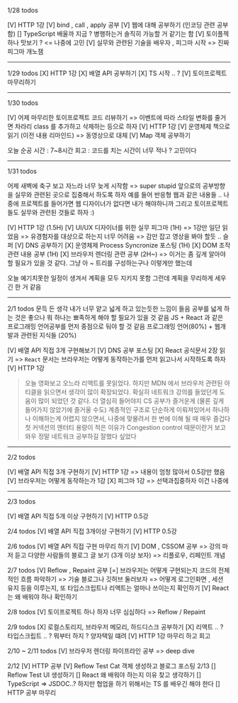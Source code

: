 1/28 todos

[V] HTTP 1강
[V] bind , call , apply 공부
[V] 웹에 대해 공부하기 (인코딩 관련 공부함)
[] TypeScript 배울까 지금 ? 병행하는거 솔직히 가능할 거 같기는 함
[V] 토이플젝 하나 맛보기 ? <= 나중에 고민
[V] 실무와 관련된 기술을 배우자 , 피그마 시작
=> 진짜 피그마 개노잼

---

1/29 todos
[X] HTTP 1강
[X] 배열 API 공부하기
[X] TS 시작 .. ?
[V] 토이프로젝트 마무리하기

---

1/30 todos

[V] 어제 마무리한 토이프로젝트 코드 리뷰하기
=> 이벤트에 따라 스타일 변화를 줄거면 차라리 class 를 추가하고 삭제하는 등으로 하자
[V] HTTP 1강
[V] 운영체제 책으로 읽기 (이전 내용 리마인드)
=> 동영상으로 대체
[V] Map 객체 공부하기

오늘 순공 시간 : 7~8시간
회고 : 코드를 치는 시간이 너무 적나 ? 고민이다

---

1/31 todos

어제 새벽에 축구 보고 자느라 너무 늦게 시작함 => super stupid
앞으로의 공부방향을 실무와 관련된 곳으로 집중해서 하도록 하자
예를 들어 반응형 웹과 같은 내용들 ..
나중에 프로젝트를 들어가면 웹 디자이너가 없다면 내가 해야하니까
그리고 토이프로젝트들도 실무와 관련된 것들로 하자 :)

[V] HTTP 1강 (1.5H)
[V] UI/UX 디자이너를 위한 실무 피그마 (1H)
=> 1강만 일단 읽었음
=> 유경험자를 대상으로 하는지 너무 어려움
=> 감만 잡고 영상을 봐야 할듯 .. 슬퍼
[V] DNS 공부하기
[X] 운영체제 Process Syncronize 포스팅 (1H)
[X] DOM 조작 관련 내용 공부 (1H)
[X] 브라우저 렌더링 관련 공부 (2H~)
=> 이거는 좀 깊게 알아야 할 필요가 있을 것 같다. 그냥 아 ~ 트리를 구성하는구나
이렇게만 했는데

오늘 예기치못한 일정이 생겨서 계획을 모두 지키지 못함
그런데 계획을 무리하게 세우긴 한 거 같음

---

2/1 todos
문득 든 생각
내가 너무 얕고 넓게 하고 있는듯한 느낌이 들음
공부를 넓게 하는 것은 좋으나 뭐 하나는 뾰족하게 해야 할 필요가 있을 것 같음
JS + React 과 같은 프로그래밍 언어공부를 먼저 중점으로 둬야 할 것 같음
프로그래밍 언어(80%) + 웹개발과 관련된 지식들 (20%)

[V] 배열 API 직접 3개 구현해보기
[V] DNS 공부 포스팅
[X] React 공식문서 2장 읽기
=> `React` 문서는 브라우저는 어떻게 동작하는가를 먼저 읽고나서 시작하도록 하자
[V] HTTP 1강

> 오늘 영화보고 오느라 리액트를 못읽었다.
> 하지만 MDN 에서 브라우저 관련된 아티클을 읽으면서 생각이 많이 확장되었다.
> 확실히 네트워크 강의를 들었던게 도움이 많이 되었던 것 같다.
> 더 열심히 들어야지
> CS 공부가 즐거운게 (물론 깊게 들어가지 않았기에 즐거울 수도) 계층적인 구조로 단순하게 이뤄져있어서
> 하나하나 이해하는게 어렵지 않으면서, 나중에 맞물려서 한 번에 이해 될 때 매우 즐겁다
> 첫 커넥션의 엔터티 용량이 적은 이유가 Congestion control 때문이란거 보고 와우 정말 네트워크 공부하길 잘했다 싶었다

---

2/2 todos

[V] 배열 API 직접 3개 구현하기
[V] HTTP 1강
=> 내용이 엄청 많아서 0.5강만 했음
[V] 브라우저는 어떻게 동작하는가 1강
[X] 피그마 1강
=> 선택과집중하자 이건 나중에

---

2/3 todos

[V] 배열 API 직접 5개 이상 구현하기
[V] HTTP 0.5강

2/4 todos
[V] 배열 API 직접 3개이상 구현하기
[V] HTTP 0.5강

2/6 todos
[V] 배열 API 직접 구현 마무리 하기
[V] DOM , CSSOM 공부 => 강의 마저 듣고 다양한 사람들의 블로그 글 보기 (3개 이상 보자)
=> 리플로우, 리페인트 개념

2/7 todos
[V] Reflow , Repaint 공부
[=] 브라우저는 어떻게 구현되는지 코드의 전체적인 흐름 파악하기
=> 기술 블로그나 깃허브 둘러보자
=> 어떻게 로그인화면 , 세션 유지 등을 이루는지, 또 타입스크립트나 리액트는 얼마나 쓰이는지 확인하기
[V] React 는 왜 배워야 하나 확인하기

2/8 todos
[V] 토이프로젝트 하나 하자 너무 심심하다
=> Reflow / Repaint

2/9 todos
[X] 로컬스토리지, 브라우저 메모리, 하드디스크 공부하기
[X] 리액트 .. ? 타입스크립트 .. ? 뭐부터 하지 ? 양자택일 떄려
[V] HTTP 1강 마무리 하고 회고

2/10 ~ 2/11 todos
[V] 브라우저 렌더링 파이프라인 공부
=> deep dive

2/12
[V] HTTP 공부
[V] Reflow Test Cat 객체 생성하고 블로그 포스팅
2/13
[] Reflow Test UI 생성하기
[] React 왜 배워야 하는지 이유 찾고 생각하기
[] TypeScript => JSDOC..? 하지만 협업을 하기 위해서는 TS 를 배우긴 해야 한다
[] HTTP 공부 마무리
